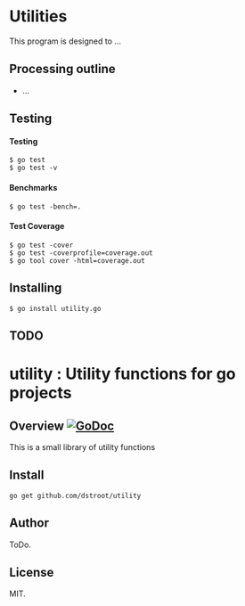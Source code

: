 # Utilities

This program is designed to ...

Processing outline
------------------
* ...

Testing
-------

#### Testing
    $ go test
    $ go test -v

#### Benchmarks
    $ go test -bench=.

#### Test Coverage
    $ go test -cover
    $ go test -coverprofile=coverage.out
    $ go tool cover -html=coverage.out

Installing
---------

    $ go install utility.go

TODO
----



# utility : Utility functions for go projects

## Overview [![GoDoc](https://godoc.org/github.com/dstroot/utility?status.svg)](https://godoc.org/github.com/dstroot/utility)

This is a small library of utility functions 

## Install

```
go get github.com/dstroot/utility
```

## Author

ToDo.

## License

MIT.


